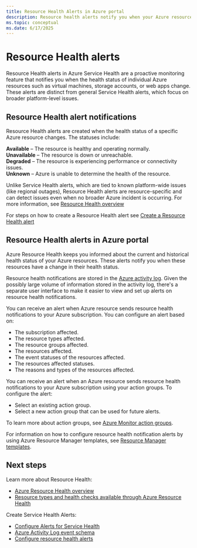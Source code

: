 ```yaml
---
title: Resource Health Alerts in Azure portal
description: Resource health alerts notify you when your Azure resources become unavailable.
ms.topic: conceptual
ms.date: 6/17/2025
---
```


# Resource Health alerts 

Resource Health alerts in Azure Service Health are a proactive monitoring feature that notifies you when the health status of individual Azure resources such as virtual machines, storage accounts, or web apps change.<br>
These alerts are distinct from general Service Health alerts, which focus on broader platform-level issues. 


## Resource Health alert notifications

Resource Health alerts are created when the health status of a specific Azure resource changes. The statuses include:

**Available** – The resource is healthy and operating normally.<br>
**Unavailable** – The resource is down or unreachable.<br>
**Degraded** – The resource is experiencing performance or connectivity issues.<br>
**Unknown** – Azure is unable to determine the health of the resource.

Unlike Service Health alerts, which are tied to known platform-wide issues (like regional outages), Resource Health alerts are resource-specific and can detect issues even when no broader Azure incident is occurring. For more information, see [Resource Health overview](resource-health-overview.md)

For steps on how to create a Resource Health alert see [Create a Resource Health alert](resource-health-alert-arm-template-guide.md)

## Resource Health alerts in Azure portal
Azure Resource Health keeps you informed about the current and historical health status of your Azure resources. These alerts notify you when these resources have a change in their health status.

Resource health notifications are stored in the [Azure activity log](../azure-monitor/essentials/platform-logs-overview.md). Given the possibly large volume of information stored in the activity log, there's a separate user interface to make it easier to view and set up alerts on resource health notifications.

You can receive an alert when Azure resource sends resource health notifications to your Azure subscription. You can configure an alert based on:

* The subscription affected.
* The resource types affected.
* The resource groups affected.
* The resources affected.
* The event statuses of the resources affected.
* The resources affected statuses.
* The reasons and types of the resources affected.

You can receive an alert when an Azure resource sends resource health notifications to your Azure subscription using your action groups. To configure the alert:

* Select an existing action group.
* Select a new action group that can be used for future alerts.

To learn more about action groups, see [Azure Monitor action groups](../azure-monitor/alerts/action-groups.md).

For information on how to configure resource health notification alerts by using Azure Resource Manager templates, see [Resource Manager templates](./resource-health-alert-arm-template-guide.md).



## Next steps

Learn more about Resource Health:

* [Azure Resource Health overview](Resource-health-overview.md)
* [Resource types and health checks available through Azure Resource Health](resource-health-checks-resource-types.md)

Create Service Health Alerts:

* [Configure Alerts for Service Health](./alerts-activity-log-service-notifications-portal.md) 
* [Azure Activity Log event schema](../azure-monitor/essentials/activity-log-schema.md)
* [Configure resource health alerts](./resource-health-alert-arm-template-guide.md)
